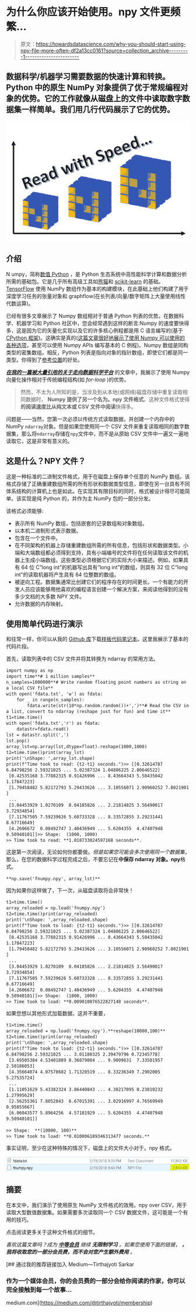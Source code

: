 # 为什么你应该开始使用。npy 文件更频繁…

> 原文：<https://towardsdatascience.com/why-you-should-start-using-npy-file-more-often-df2a13cc0161?source=collection_archive---------1----------------------->

## 数据科学/机器学习需要数据的快速计算和转换。Python 中的原生 NumPy 对象提供了优于常规编程对象的优势。它的工作就像从磁盘上的文件中读取数字数据集一样简单。我们用几行代码展示了它的优势。

![](img/b12ac626ccb79acd72aa137e254be8e9.png)

## 介绍

N umpy，简称[数值 Python](http://numpy.org) ，是 Python 生态系统中高性能科学计算和数据分析所需的基础包。它是几乎所有高级工具如[熊猫](https://pandas.pydata.org)和 [scikit-learn](http://scikit-learn.org/) 的基础。 [TensorFlow](https://www.tensorflow.org) 使用 NumPy 数组作为基本的构建模块，在此基础上他们构建了用于深度学习任务的张量对象和 graphflow(在长列表/向量/数字矩阵上大量使用线性代数运算)。

已经有很多文章展示了 Numpy 数组相对于普通 Python 列表的优势。在数据科学、机器学习和 Python 社区中，您会经常遇到这样的断言:Numpy 的速度要快得多，这是因为它的矢量化实现以及它的许多核心例程都是用 C 语言编写的(基于 [CPython 框架](https://en.wikipedia.org/wiki/CPython))。这确实是真的([这篇文章很好地展示了使用 Numpy 可以使用的各种选项](http://notes-on-cython.readthedocs.io/en/latest/std_dev.html)，甚至可以使用 Numpy APIs 编写基本的 C 例程)。Numpy 数组是同构类型的密集数组。相反，Python 列表是指向对象的指针数组，即使它们都是同一类型。你得到了[参考位置](https://en.wikipedia.org/wiki/Locality_of_reference)的好处。

[***在我的一篇被大量引用的关于走向数据科学平台***](/why-you-should-forget-for-loop-for-data-science-code-and-embrace-vectorization-696632622d5f) 的文章中，我展示了使用 Numpy 向量化操作相对于传统编程结构(如 *for-loop* )的优势。

> 然而，不太为人所知的是，当涉及到从本地(或网络)磁盘存储中重复读取相同数据时， **Numpy 提供了另一个名为。npy 文件格式**。这种文件格式使得**的阅读速度比从纯文本或 CSV 文件中阅读**快得多。

问题是——当然，您第一次必须以传统方式读取数据，并创建一个内存中的 NumPy `ndarray`对象。但是如果您使用同一个 CSV 文件来重复读取相同的数字数据集，那么将`ndarray`存储在`npy`文件中，而不是从原始 CSV 文件中一遍又一遍地读取它，这是非常有意义的。

## 这是什么？NPY 文件？

这是一种标准的二进制文件格式，用于在磁盘上保存单个任意的 NumPy 数组。该格式存储了正确重建数组所需的所有形状和数据类型信息，即使在另一台具有不同体系结构的计算机上也是如此。在实现其有限目标的同时，格式被设计得尽可能简单。该实现是纯 Python 的，并作为主 NumPy 包的一部分分发。

该格式必须能够:

*   表示所有 NumPy 数组，包括嵌套的记录数组和对象数组。
*   以本机二进制形式表示数据。
*   包含在一个文件中。
*   在不同架构的机器上存储重建数组所需的所有信息，包括形状和数据类型。小端和大端数组都必须得到支持，具有小端编号的文件将在任何读取该文件的机器上生成小端数组。这些类型必须根据它们的实际大小来描述。例如，如果具有 64 位 C“long int”的机器写出具有“long int”的数组，则具有 32 位 C“long int”的读取机器将产生具有 64 位整数的数组。
*   被逆向工程。数据集通常比创建它们的程序存在的时间更长。一个有能力的开发人员应该能够用他喜欢的编程语言创建一个解决方案，来阅读他得到的没有多少文档的大多数 NPY 文件。
*   允许数据的内存映射。

## 使用简单代码进行演示

和往常一样，你可以从我的 [Github 库](https://github.com/tirthajyoti/PythonMachineLearning)下载[样板代码笔记本](https://github.com/tirthajyoti/PythonMachineLearning/blob/master/Pandas%20and%20Numpy/Numpy_Reading.ipynb)。这里我展示了基本的代码片段。

首先，读取列表中的 CSV 文件并将其转换为 ndarray 的常用方法。

```
import numpy as np
import time**# 1 million samples**
n_samples=1000000**# Write random floating point numbers as string on a local CSV file**
with open('fdata.txt', 'w') as fdata:
    for _ in range(n_samples):
        fdata.write(str(10*np.random.random())+',')**# Read the CSV in a list, convert to ndarray (reshape just for fun) and time it**
t1=time.time()
with open('fdata.txt','r') as fdata:
    datastr=fdata.read()
lst = datastr.split(',')
lst.pop()
array_lst=np.array(lst,dtype=float).reshape(1000,1000)
t2=time.time()print(array_lst)
print('\nShape: ',array_lst.shape)
print(f"Time took to read: {t2-t1} seconds.")>> [[0.32614787 6.84798256 2.59321025 ... 5.02387324 1.04806225 2.80646522]
 [0.42535168 3.77882315 0.91426996 ... 8.43664343 5.50435042 1.17847223]
 [1.79458482 5.82172793 5.29433626 ... 3.10556071 2.90960252 7.8021901 ]
 ...
 [3.04453929 1.0270109  8.04185826 ... 2.21814825 3.56490017 3.72934854]
 [7.11767505 7.59239626 5.60733328 ... 8.33572855 3.29231441 8.67716649]
 [4.2606672  0.08492747 1.40436949 ... 5.6204355  4.47407948 9.50940101]]>> Shape:  (1000, 1000)
>> Time took to read: **1.018733024597168 seconds**.
```

这是第一次阅读，无论如何你都要做。*但是如果您可能会多次使用同一个数据集*，那么，在您的数据科学过程完成之后，不要忘记在**中保存 ndarray 对象。npy**格式。

`**np.save('fnumpy.npy', array_lst)**`

因为如果你这样做了，下一次，从磁盘读取将会非常快！

```
t1=time.time()
array_reloaded = np.load('fnumpy.npy')
t2=time.time()print(array_reloaded)
print('\nShape: ',array_reloaded.shape)
print(f"Time took to load: {t2-t1} seconds.")>> [[0.32614787 6.84798256 2.59321025 ... 5.02387324 1.04806225 2.80646522]
 [0.42535168 3.77882315 0.91426996 ... 8.43664343 5.50435042 1.17847223]
 [1.79458482 5.82172793 5.29433626 ... 3.10556071 2.90960252 7.8021901 ]
 ...
 [3.04453929 1.0270109  8.04185826 ... 2.21814825 3.56490017 3.72934854]
 [7.11767505 7.59239626 5.60733328 ... 8.33572855 3.29231441 8.67716649]
 [4.2606672  0.08492747 1.40436949 ... 5.6204355  4.47407948 9.50940101]]>> Shape:  (1000, 1000)
>> Time took to load: **0.009010076522827148 seconds**.
```

如果您想以其他形式加载数据，这并不重要，

```
t1=time.time()
array_reloaded = np.load('fnumpy.npy').**reshape(10000,100)**
t2=time.time()print(array_reloaded)
print('\nShape: ',array_reloaded.shape)
print(f"Time took to load: {t2-t1} seconds.")>> [[0.32614787 6.84798256 2.59321025 ... 3.01180325 2.39479796 0.72345778]
 [3.69505384 4.53401889 8.36879084 ... 9.9009631  7.33501957 2.50186053]
 [4.35664074 4.07578682 1.71320519 ... 8.33236349 7.2902005  5.27535724]
 ...
 [1.11051629 5.43382324 3.86440843 ... 4.38217095 0.23810232 1.27995629]
 [2.56255361 7.8052843  6.67015391 ... 3.02916997 4.76569949 0.95855667]
 [6.06043577 5.8964256  4.57181929 ... 5.6204355  4.47407948 9.50940101]]

>> Shape:  **(10000, 100)**
>> Time took to load: **0.010006189346313477 seconds.**
```

事实证明，至少在这种特殊的情况下，磁盘上的文件大小对于。npy 格式。

![](img/b3c66788da63b6ad886ee1327bf40199.png)

## 摘要

在本文中，我们演示了使用原生 NumPy 文件格式的效用。npy over CSV，用于读取大型数值数据集。如果需要多次读取同一个 CSV 数据文件，这可能是一个有用的技巧。

点击阅读更多关于这种文件格式的细节。

*喜欢这篇文章吗？成为* [***中等会员***](https://medium.com/@tirthajyoti/membership) *继续* ***无限制学习*** *。如果您使用下面的链接，* ***，我将收取您的一部分会员费，而不会对您产生额外费用*** *。*

[](https://medium.com/@tirthajyoti/membership) [## 通过我的推荐链接加入 Medium—Tirthajyoti Sarkar

### 作为一个媒体会员，你的会员费的一部分会给你阅读的作家，你可以完全接触到每一个故事…

medium.com](https://medium.com/@tirthajyoti/membership)